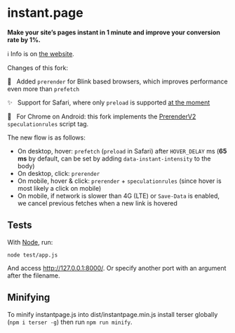 # instant.page

**Make your site’s pages instant in 1 minute and improve your conversion rate by 1%.**

ℹ️ Info is on [the website](https://instant.page).

Changes of this fork:

 🚀  &nbsp; Added `prerender` for Blink based browsers, which improves performance even more than `prefetch`
 
 ✨  &nbsp; Support for Safari, where only `preload` is supported [at the moment](https://caniuse.com/link-rel-prefetch)

 🧪  &nbsp; For Chrome on Android: this fork implements the [PrerenderV2](https://docs.google.com/document/d/1P2VKCLpmnNm_cRAjUeE-bqLL0bslL_zKqiNeCzNom_w/edit) `speculationrules` script tag.
 
 The new flow is as follows:
 
 - On desktop, hover: `prefetch` (`preload` in Safari) after `HOVER_DELAY` ms (**65 ms** by default, can be set by adding `data-instant-intensity` to the body)
 - On desktop, click: `prerender`
 - On mobile, hover & click: `prerender` + `speculationrules` (since hover is most likely a click on mobile)
 - On mobile, if network is slower than 4G (LTE) or `Save-Data` is enabled, we cancel previous fetches when a new link is hovered

## Tests

With [Node](https://nodejs.org/), run:

`node test/app.js`

And access http://127.0.0.1:8000/. Or specify another port with an argument after the filename.

## Minifying

To minify instantpage.js into dist/instantpage.min.js install terser globally (`npm i terser -g`) then run `npm run minify`.
